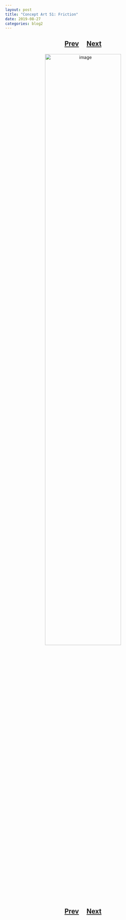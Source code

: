 ```yaml
---
layout: post
title: "Concept Art 51: Friction"
date: 2019-08-27
categories: blog2
---
```


<h2>
  <p style="text-align:center;">
    <a href="/wingsofthechorus/archive/2019/05/11/conceptart50">Prev</a>
    &nbsp;&nbsp;&nbsp;
    <a href="/wingsofthechorus/archive/">Next</a>
  </p>
</h2>

<p style="text-align:center;">
  <img src="/wingsofthechorus/images/conceptart/ca51.png" width="70%" alt="image"/>
</p>

<h2>
  <p style="text-align:center;">
    <a href="/wingsofthechorus/archive/2019/05/11/conceptart50">Prev</a>
    &nbsp;&nbsp;&nbsp;
    <a href="/wingsofthechorus/archive/">Next</a>
  </p>
</h2>
